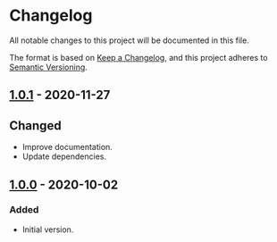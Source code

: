 # Changelog
All notable changes to this project will be documented in this file.

The format is based on [Keep a Changelog](https://keepachangelog.com/en/1.0.0/),
and this project adheres to [Semantic Versioning](https://semver.org/spec/v2.0.0.html).

## [1.0.1] - 2020-11-27

## Changed
- Improve documentation.
- Update dependencies.

## [1.0.0] - 2020-10-02

### Added
- Initial version.

[Unreleased]: https://github.com/wearerequired/slack-messaging-action/compare/v1.0.1...HEAD
[1.0.1]: https://github.com/wearerequired/slack-messaging-action/compare/v1.0.0...v1.0.1
[1.0.0]: https://github.com/wearerequired/slack-messaging-action/compare/fff9946a141541271d4b338edd3a62ae516613ea...v1.0.0
